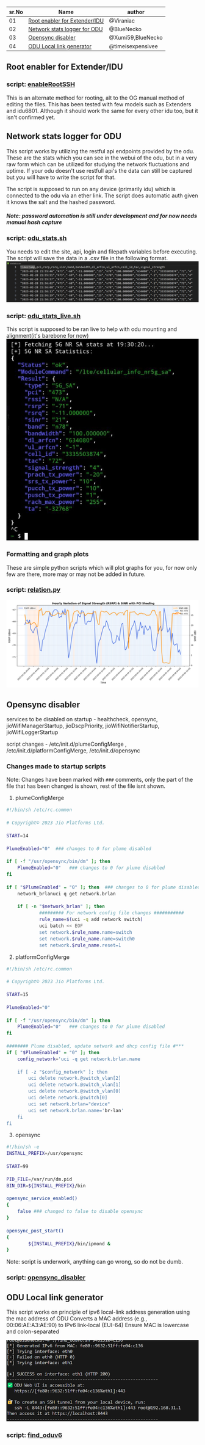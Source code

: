 
| sr.No | Name                                                                   | author            |
| ----- | ---------------------------------------------------------------------- | ----------------- |
| 01    | [Root enabler for Extender/IDU](##Root%20enabler%20for%20Extender/IDU) | @Viraniac         |
| 02    | [Network stats logger for ODU](##Network%20stats%20logger%20for%20ODU) | @BlueNecko        |
| 03    | [Opensync disabler](##Opensync%20disabler)                             | @Xumi59,BlueNecko |
| 04    | [ODU Local link generator](#ODU%20Local%20link%20generator)            | @timeisexpensivee |

## Root enabler for Extender/IDU
### script: [enableRootSSH](scripts/enableRootSSH.sh)
This is an alternate method for rooting, alt to the OG manual method of editing the files. This has been tested with few models such as Extenders and idu6801. Although it should work the same for every other idu too, but it isn't confirmed yet. 

## Network stats logger for ODU
This script works by utilizing the restful api endpoints provided by the odu. These are the stats which you can see in the webui of the odu, but in a very raw form which can be utilized for studying the network fluctuations and uptime. If your odu doesn't use restfull api's the data can still be captured but you will have to write the script for that.

The script is supposed to run on any device (primarily idu) which is connected to the odu via an ether link. The script does automatic auth given it knows the salt and the hashed password. 
##### Note: password automation is still under development and for now needs manual hash capture 

### script: [odu_stats.sh](scripts/odu_stats.sh)
You needs to edit the site, api, login and filepath variables before executing. The script will save the data in a .csv file in the following format.
![](assets/ODU_STATS_SCRIPT.png)
### script:  [odu_stats_live.sh](scripts/odu_stats_live.sh)
This script is supposed to be ran live to help with odu mounting and alignment(it's barebone for now)
![](assets/ODU_STATS_LIVE_SCRIPT.png)

### Formatting and graph plots
These are simple python scripts which will plot graphs for you, for now only few are there, more may or may not be added in future.  

### script: [relation.py](scripts/realation.py) 
![RELATION](assets/RELATION.png)



## Opensync disabler
services to be disabled on startup - healthcheck, opensync, jioWifiManagerStartup, jioDscpPriority, jioWifiNotifierStartup, jioWifiLoggerStartup

script changes - /etc/init.d/plumeConfigMerge , /etc/init.d/platformConfigMerge, /etc/init.d/opensync

### Changes made to startup scripts 
Note: Changes have been marked with `###` comments, only the part of the file that has been changed is shown, rest of the file isnt shown.
1. plumeConfigMerge
```sh
#!/bin/sh /etc/rc.common

# Copyright© 2023 Jio Platforms Ltd.

START=14

PlumeEnabled="0"  ### changes to 0 for plume disabled

if [ -f "/usr/opensync/bin/dm" ]; then
    PlumeEnabled="0"   ### changes to 0 for plume disabled
fi

if [ "$PlumeEnabled" = "0" ]; then  ### changes to 0 for plume disabled
    network_brlanuci q get network.brlan

    if [ -n "$network_brlan" ]; then
            ######### For network config file changes ###########                uci delete network.brlan
            rule_name=$(uci -q add network switch)
            uci batch << EOF
            set network.$rule_name.name=switch
            set network.$rule_name.name=switch0
            set network.$rule_name.reset=1
```

2. platformConfigMerge
```sh
#!/bin/sh /etc/rc.common

# Copyright© 2023 Jio Platforms Ltd.

START=15

PlumeEnabled="0"

if [ -f "/usr/opensync/bin/dm" ]; then 
    PlumeEnabled="0"   ### changes to 0 for plume disabled
fi

######## Plume disabled, update network and dhcp config file #***
if [ "$PlumeEnabled" = "0" ]; then
    config_network='uci -q get network.brlan.name

    if [ -z "$config_network" ]; then
        uci delete network.@switch_vlan[2]
        uci delete network.@switch_vlan[1]
        uci delete network.@switch_vlan[0]
        uci delete network.@switch[0]
        uci set network.brlan="device"
        uci set network.brlan.name='br-lan'
    fi
fi

```

3. opensync
```sh
#!/bin/sh -e
INSTALL_PREFIX=/usr/opensync 
        
START=99
                          
PID_FILE=/var/run/dm.pid     
BIN_DIR=${INSTALL_PREFIX}/bin

opensync_service_enabled()
{       
    false ### changed to false to disable opensync
}       

opensync_post_start()
{
        ${INSTALL_PREFIX}/bin/ipmond &
}       
```

Note: script is underwork, anything can go wrong, so do not be dumb.
### script: [opensync_disabler](scripts/opensync_disabler.sh)


## ODU Local link generator
This script works on principle of ipv6 local-link address generation using the mac address of ODU
Converts a MAC address (e.g., 00:06:AE:A3:AE:90) to IPv6 link-local (EUI-64)
Ensure MAC is lowercase and colon-separated

![](assets/FIND_ODU_LOCAL_LINK.png)
### script: [find_oduv6](scripts/find_oduv6.sh)